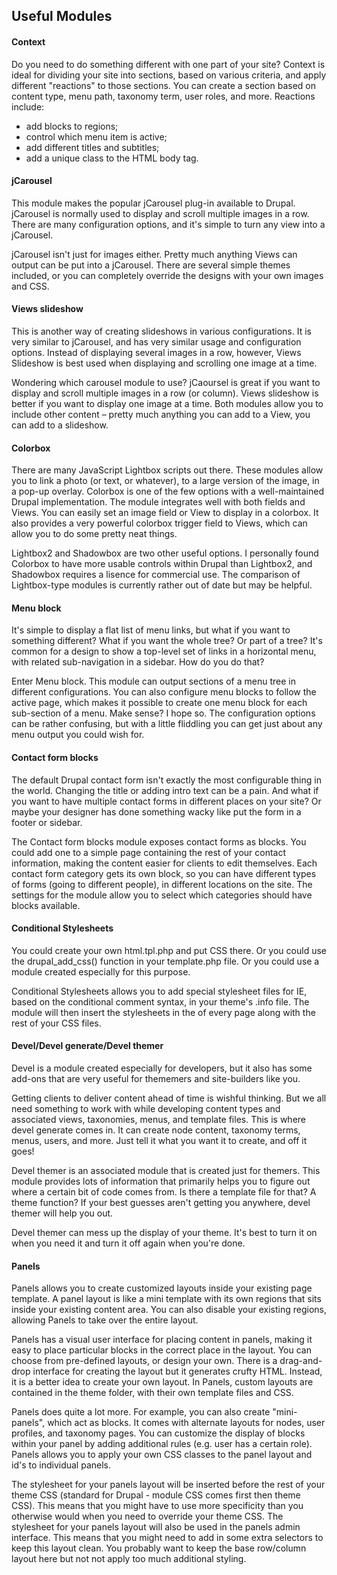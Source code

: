 ## Useful Modules

#### Context
Do you need to do something different with one part of your site? Context is ideal for dividing your site into sections, based on various criteria, and apply different "reactions" to those sections. You can create a section based on content type, menu path, taxonomy term, user roles, and more. Reactions include:
* add blocks to regions;
* control which menu item is active;
* add different titles and subtitles;
* add a unique class to the HTML body tag.

#### jCarousel
This module makes the popular jCarousel plug-in available to Drupal. jCarousel is normally used to display and scroll multiple images in a row. There are many configuration options, and it's simple to turn any view into a jCarousel.

jCarousel isn't just for images either. Pretty much anything Views can output can be put into a jCarousel. There are several simple themes included, or you can completely override the designs with your own images and CSS.

#### Views slideshow
This is another way of creating slideshows in various configurations. It is very similar to jCarousel, and has very similar usage and configuration options. Instead of displaying several images in a row, however, Views Slideshow is best used when displaying and scrolling one image at a time.

Wondering which carousel module to use? jCaoursel is great if you want to display and scroll multiple images in a row (or column). Views slideshow is better if you want to display one image at a time. Both modules allow you to include other content – pretty much anything you can add to a View, you can add to a slideshow.

#### Colorbox
There are many JavaScript Lightbox scripts out there. These modules allow you to link a photo (or text, or whatever), to a large version of the image, in a pop-up overlay. Colorbox is one of the few options with a well-maintained Drupal implementation. The module integrates well with both fields and Views. You can easily set an image field or View to display in a colorbox. It also provides a very powerful colorbox trigger field to Views, which can allow you to do some pretty neat things.

Lightbox2 and Shadowbox are two other useful options. I personally found Colorbox to have more usable controls within Drupal than Lightbox2, and Shadowbox requires a lisence for commercial use. The comparison of Lightbox-type modules is currently rather out of date but may be helpful.

#### Menu block
It's simple to display a flat list of menu links, but what if you want to something different? What if you want the whole tree? Or part of a tree? It's common for a design to show a top-level set of links in a horizontal menu, with related sub-navigation in a sidebar. How do you do that?

Enter Menu block. This module can output sections of a menu tree in different configurations. You can also configure menu blocks to follow the active page, which makes it possible to create one menu block for each sub-section of a menu. Make sense? I hope so. The configuration options can be rather confusing, but with a little fliddling you can get just about any menu output you could wish for.

#### Contact form blocks
The default Drupal contact form isn't exactly the most configurable thing in the world. Changing the title or adding intro text can be a pain. And what if you want to have multiple contact forms in different places on your site? Or maybe your designer has done something wacky like put the form in a footer or sidebar. 

The Contact form blocks module exposes contact forms as blocks. You could add one to a simple page containing the rest of your contact information, making the content easier for clients to edit themselves. Each contact form category gets its own block, so you can have different types of forms (going to different people), in different locations on the site. The settings for the module allow you to select which categories should have blocks available.

#### Conditional Stylesheets
You could create your own html.tpl.php and put CSS there. Or you could use the drupal_add_css() function in your template.php file. Or you could use a module created especially for this purpose.

Conditional Stylesheets allows you to add special stylesheet files for IE, based on the conditional comment syntax, in your theme's .info file. The module will then insert the stylesheets in the <head> of every page along with the rest of your CSS files.

#### Devel/Devel generate/Devel themer
Devel is a module created especially for developers, but it also has some add-ons that are very useful for thememers and site-builders like you.

Getting clients to deliver content ahead of time is wishful thinking. But we all need something to work with while developing content types and associated views, taxonomies, menus, and template files. This is where devel generate comes in. It can create node content, taxonomy terms, menus, users, and more. Just tell it what you want it to create, and off it goes!

Devel themer is an associated module that is created just for themers. This module provides lots of information that primarily helps you to figure out where a certain bit of code comes from. Is there a template file for that? A theme function? If your best guesses aren't getting you anywhere, devel themer will help you out.

Devel themer can mess up the display of your theme. It's best to turn it on when you need it and turn it off again when you're done.

#### Panels
Panels allows you to create customized layouts inside your existing page template. A panel layout is like a mini template with its own regions that sits inside your existing content area. You can also disable your existing regions, allowing Panels to take over the entire layout.

Panels has a visual user interface for placing content in panels, making it easy to place particular blocks in the correct place in the layout. You can choose from pre-defined layouts, or design your own. There is a drag-and-drop interface for creating the layout but it generates crufty HTML. Instead, it is a better idea to create your own layout. In Panels, custom layouts are contained in the theme folder, with their own template files and CSS.

Panels does quite a lot more. For example, you can also create "mini-panels", which act as blocks. It comes with alternate layouts for nodes, user profiles, and taxonomy pages. You can customize the display of blocks within your panel by adding additional rules (e.g. user has a certain role). Panels allows you to apply your own CSS classes to the panel layout and id's to individual panels. 

The stylesheet for your panels layout will be inserted before the rest of your theme CSS (standard for Drupal - module CSS comes first then theme CSS). This means that you might have to use more specificity than you otherwise would when you need to override your theme CSS. The stylesheet for your panels layout will also be used in the panels admin interface. This means that you might need to add in some extra selectors to keep this layout clean. You probably want to keep the base row/column layout here but not not apply too much additional styling.
